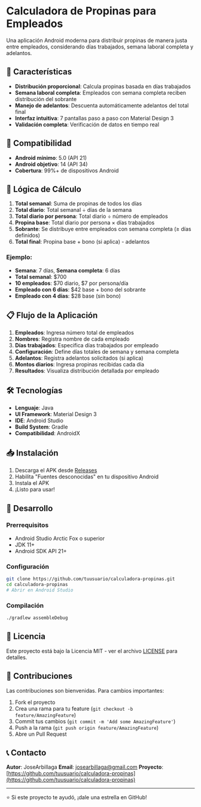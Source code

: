 # Calculadora de Propinas para Empleados

Una aplicación Android moderna para distribuir propinas de manera justa entre empleados, considerando días trabajados, semana laboral completa y adelantos.

## 🚀 Características

- **Distribución proporcional**: Calcula propinas basada en días trabajados
- **Semana laboral completa**: Empleados con semana completa reciben distribución del sobrante
- **Manejo de adelantos**: Descuenta automáticamente adelantos del total final
- **Interfaz intuitiva**: 7 pantallas paso a paso con Material Design 3
- **Validación completa**: Verificación de datos en tiempo real

## 📱 Compatibilidad

- **Android mínimo**: 5.0 (API 21)
- **Android objetivo**: 14 (API 34)
- **Cobertura**: 99%+ de dispositivos Android

## 🧮 Lógica de Cálculo

1. **Total semanal**: Suma de propinas de todos los días
2. **Total diario**: Total semanal ÷ días de la semana
3. **Total diario por persona**: Total diario ÷ número de empleados
4. **Propina base**: Total diario por persona × días trabajados
5. **Sobrante**: Se distribuye entre empleados con semana completa (≥ días definidos)
6. **Total final**: Propina base + bono (si aplica) - adelantos

### Ejemplo:
- **Semana**: 7 días, **Semana completa**: 6 días
- **Total semanal**: $700
- **10 empleados**: $70 diario, $7 por persona/día
- **Empleado con 6 días**: $42 base + bono del sobrante
- **Empleado con 4 días**: $28 base (sin bono)

## 📋 Flujo de la Aplicación

1. **Empleados**: Ingresa número total de empleados
2. **Nombres**: Registra nombre de cada empleado
3. **Días trabajados**: Especifica días trabajados por empleado
4. **Configuración**: Define días totales de semana y semana completa
5. **Adelantos**: Registra adelantos solicitados (si aplica)
6. **Montos diarios**: Ingresa propinas recibidas cada día
7. **Resultados**: Visualiza distribución detallada por empleado

## 🛠️ Tecnologías

- **Lenguaje**: Java
- **UI Framework**: Material Design 3
- **IDE**: Android Studio
- **Build System**: Gradle
- **Compatibilidad**: AndroidX

## 📥 Instalación

1. Descarga el APK desde [Releases](../../releases)
2. Habilita "Fuentes desconocidas" en tu dispositivo Android
3. Instala el APK
4. ¡Listo para usar!

## 🔧 Desarrollo

### Prerrequisitos
- Android Studio Arctic Fox o superior
- JDK 11+
- Android SDK API 21+

### Configuración
```bash
git clone https://github.com/tuusuario/calculadora-propinas.git
cd calculadora-propinas
# Abrir en Android Studio
```

### Compilación
```bash
./gradlew assembleDebug
```

## 📄 Licencia

Este proyecto está bajo la Licencia MIT - ver el archivo [LICENSE](LICENSE) para detalles.

## 🤝 Contribuciones

Las contribuciones son bienvenidas. Para cambios importantes:

1. Fork el proyecto
2. Crea una rama para tu feature (`git checkout -b feature/AmazingFeature`)
3. Commit tus cambios (`git commit -m 'Add some AmazingFeature'`)
4. Push a la rama (`git push origin feature/AmazingFeature`)
5. Abre un Pull Request

## 📞 Contacto

**Autor**: JoseArbillaga
**Email**: josearbillaga@gmail.com
**Proyecto**: [https://github.com/tuusuario/calculadora-propinas](https://github.com/tuusuario/calculadora-propinas)

---
⭐ Si este proyecto te ayudó, ¡dale una estrella en GitHub!
